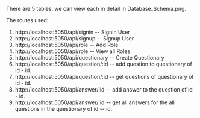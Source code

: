There are 5 tables, we can view each in detail in Database_Schema.png.

The routes used:
1) http://localhost:5050/api/signin -- Signin User
2) http://localhost:5050/api/signup -- Signup User
3) http://localhost:5050/api/role -- Add Role
4) http://localhost:5050/api/role -- View all Roles
5) http://localhost:5050/api/questionary -- Create Questionary
6) http://localhost:5050/api/question/:id -- add question to questionary of id - id.
7) http://localhost:5050/api/question/:id -- get questions of questionary of id - id.
8) http://localhost:5050/api/answer/:id -- add answer to the question of id - id.
9) http://localhost:5050/api/answer/:id -- get all answers for the all questions in the questionary of id -- id.

